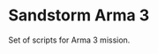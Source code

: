 # Sandstorm Arma 3
Set of scripts for Arma 3 mission.

[Afghanistan Map]: https://steamcommunity.com/sharedfiles/filedetails/?id=421620913
